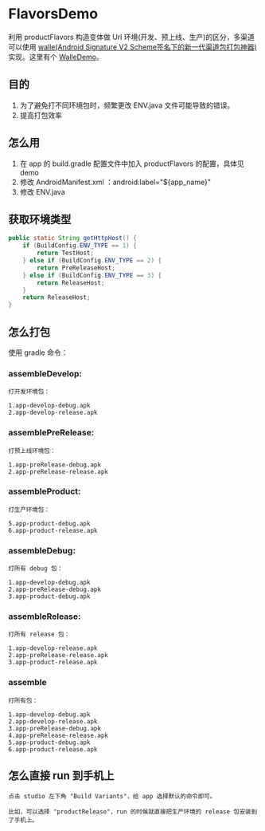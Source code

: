 # FlavorsDemo

利用 productFlavors 构造变体做 Url 环境(开发、预上线、生产)的区分，多渠道可以使用 [walle(Android Signature V2 Scheme签名下的新一代渠道包打包神器)](https://github.com/Meituan-Dianping/walle)实现。这里有个 [WalleDemo](https://github.com/Bakumon/WalleDemo)。

## 目的

1. 为了避免打不同环境包时，频繁更改 ENV.java 文件可能导致的错误。
2. 提高打包效率

## 怎么用

1. 在 app 的 build.gradle 配置文件中加入 productFlavors 的配置，具体见 demo
2. 修改 AndroidManifest.xml ：android:label="${app_name}"
3. 修改 ENV.java

## 获取环境类型

```java
public static String getHttpHost() {
    if (BuildConfig.ENV_TYPE == 1) {
        return TestHost;
    } else if (BuildConfig.ENV_TYPE == 2) {
        return PreReleaseHost;
    } else if (BuildConfig.ENV_TYPE == 3) {
        return ReleaseHost;
    }
    return ReleaseHost;
}
```

## 怎么打包

使用 gradle 命令：

### assembleDevelop:

    打开发环境包：

    1.app-develop-debug.apk
    2.app-develop-release.apk

### assemblePreRelease:

    打预上线环境包：

    1.app-preRelease-debug.apk
    2.app-preRelease-release.apk

### assembleProduct:

    打生产环境包：

    5.app-product-debug.apk
    6.app-product-release.apk

### assembleDebug:

    打所有 debug 包：

    1.app-develop-debug.apk
    2.app-preRelease-debug.apk
    3.app-product-debug.apk

### assembleRelease:

    打所有 release 包：

    1.app-develop-release.apk
    2.app-preRelease-release.apk
    3.app-product-release.apk

### assemble

    打所有包：

    1.app-develop-debug.apk
    2.app-develop-release.apk
    3.app-preRelease-debug.apk
    4.app-preRelease-release.apk
    5.app-product-debug.apk
    6.app-product-release.apk

## 怎么直接 run 到手机上

    点击 studio 左下角 "Build Variants"，给 app 选择默认的命令即可。

    比如，可以选择 "productRelease"，run 的时候就直接把生产环境的 release 包安装到了手机上。